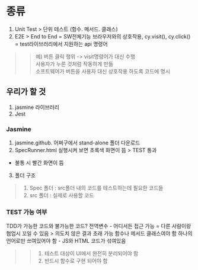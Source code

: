 # 종류
1. Unit Test > 단위 테스트 (함수. 메서드. 클래스)
2. E2E > End to End = SW전체기능 브라우저와의 상호작용, cy.visit(), cy.click() = test라이브러리에서 지원하는 api 명령어
>> 예) 버튼 클릭 행위 -> visit명령어가 대신 수행  
>> 사용자가 누른 것처럼 작동하게 만듦  
>> 소프트웨어가 버튼을 사용자 대신 상호작용 하도록 코드에 명시  

## 우리가 할 것
1. jasmine 라이브러리
2. Jest

### Jasmine
1. jasmine.github. 어쩌구에서 stand-alone 폴더 다운로드
2. SpecRunner.html 실행시켜 보면 초록색 화면이 뜸 > TEST 통과
+ 불통 시 빨간 화면이 뜸
3. 폴더 구조
> 1. Spec 폴더 : src폴더 내의 코드를 테스트하는데 필요한 코드들
> 2. src 폴더 : 실제로 사용할 코드 

### TEST 가능 여부
TDD가 가능한 코드와 불가능한 코드?
전역변수 - 어디서든 접근 가능 = 다른 사람이랑 협업시 꼬일 수 있음 > 의도치 않은 결과 초래 가능
함수나 메서드 클래스여야 함
하나의 언어로만 쓰여있어야 함 - JS와 HTML 코드가 섞여있음

>> 1. 테스트 대상이 UI에서 완전히 분리되어야 함
>> 2. 반드시 함수로 구현 되어야 함